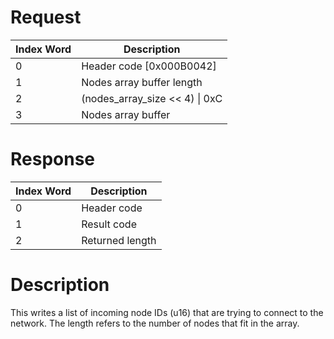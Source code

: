# Request

| Index Word | Description                      |
|------------|----------------------------------|
| 0          | Header code \[0x000B0042\]       |
| 1          | Nodes array buffer length        |
| 2          | (nodes_array_size \<\< 4) \| 0xC |
| 3          | Nodes array buffer               |

# Response

| Index Word | Description     |
|------------|-----------------|
| 0          | Header code     |
| 1          | Result code     |
| 2          | Returned length |

# Description

This writes a list of incoming node IDs (u16) that are trying to connect
to the network. The length refers to the number of nodes that fit in the
array.
